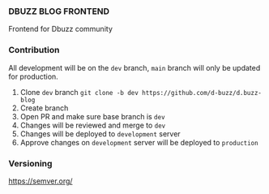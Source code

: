 ### DBUZZ BLOG FRONTEND
Frontend for Dbuzz community

### Contribution

All development will be on the ```dev``` branch, ```main``` branch will only be updated for production.

1. Clone ```dev``` branch ```git clone -b dev https://github.com/d-buzz/d.buzz-blog```
2. Create branch
3. Open PR and make sure base branch is ```dev```
3. Changes will be reviewed and merge to ```dev```
4. Changes will be deployed to ```development``` server
5. Approve changes on ```development``` server will be deployed to ```production```


### Versioning

https://semver.org/
